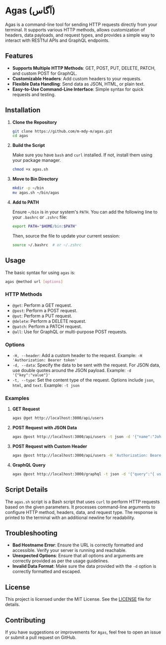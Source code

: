 # Agas (آگاس)

Agas is a command-line tool for sending HTTP requests directly from your terminal. It supports various HTTP methods, allows customization of headers, data payloads, and request types, and provides a simple way to interact with RESTful APIs and GraphQL endpoints.

## Features

- **Supports Multiple HTTP Methods**: GET, POST, PUT, DELETE, PATCH, and custom POST for GraphQL.
- **Customizable Headers**: Add custom headers to your requests.
- **Flexible Data Handling**: Send data as JSON, HTML, or plain text.
- **Easy-to-Use Command-Line Interface**: Simple syntax for quick requests and testing.

## Installation

1. **Clone the Repository**

   ```bash
   git clone https://github.com/m-mdy-m/agas.git
   cd agas
   ```

2. **Build the Script**

   Make sure you have `bash` and `curl` installed. If not, install them using your package manager.

   ```bash
   chmod +x agas.sh
   ```

3. **Move to Bin Directory**

   ```bash
   mkdir -p ~/bin
   mv agas.sh ~/bin/agas
   ```

4. **Add to PATH**

   Ensure `~/bin` is in your system's `PATH`. You can add the following line to your `.bashrc` or `.zshrc` file:

   ```bash
   export PATH="$HOME/bin:$PATH"
   ```

   Then, source the file to update your current session:

   ```bash
   source ~/.bashrc  # or ~/.zshrc
   ```

## Usage

The basic syntax for using `agas` is:

```bash
agas @method url [options]
```

### HTTP Methods

- `@get`: Perform a GET request.
- `@post`: Perform a POST request.
- `@put`: Perform a PUT request.
- `@delete`: Perform a DELETE request.
- `@patch`: Perform a PATCH request.
- `@all`: Use for GraphQL or multi-purpose POST requests.

### Options

- `-H, --header`: Add a custom header to the request. Example: `-H 'Authorization: Bearer token'`
- `-d, --data`: Specify the data to be sent with the request. For JSON data, use double quotes around the JSON payload. Example: `-d '{"key":"value"}'`
- `-t, --type`: Set the content type of the request. Options include `json`, `html`, and `text`. Example: `-t json`

### Examples

1. **GET Request**

   ```bash
   agas @get http://localhost:3000/api/users
   ```

2. **POST Request with JSON Data**

   ```bash
   agas @post http://localhost:3000/api/users -t json -d '{"name":"John", "age":30}'
   ```

3. **POST Request with Custom Header**

   ```bash
   agas @post http://localhost:3000/api/users -H 'Authorization: Bearer mytoken' -t json -d '{"name":"John", "age":30}'
   ```

4. **GraphQL Query**

   ```bash
   agas @post http://localhost:3000/graphql -t json -d '{"query":"{ user { id name username } }"}'
   ```

## Script Details

The `agas.sh` script is a Bash script that uses `curl` to perform HTTP requests based on the given parameters. It processes command-line arguments to configure HTTP method, headers, data, and request type. The response is printed to the terminal with an additional newline for readability.

## Troubleshooting

- **Bad Hostname Error**: Ensure the URL is correctly formatted and accessible. Verify your server is running and reachable.
- **Unexpected Options**: Ensure that all options and arguments are correctly provided as per the usage guidelines.
- **Invalid Data Format**: Make sure the data provided with the `-d` option is correctly formatted and escaped.

## License

This project is licensed under the MIT License. See the [LICENSE](LICENSE) file for details.

## Contributing

If you have suggestions or improvements for `Agas`, feel free to open an issue or submit a pull request on GitHub.